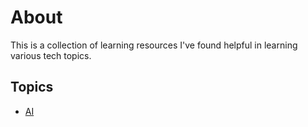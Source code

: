 # About 
This is a collection of learning resources I've found helpful in learning various tech topics.

## Topics
* [AI](./ai)